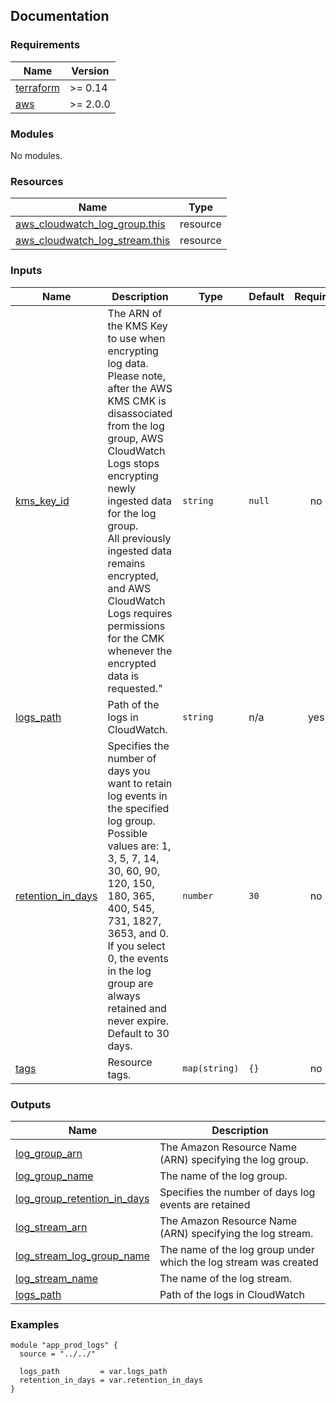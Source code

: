 <!-- BEGIN_TF_DOCS -->
## Documentation


### Requirements

| Name | Version |
|------|---------|
| <a name="requirement_terraform"></a> [terraform](#requirement\_terraform) | >= 0.14 |
| <a name="requirement_aws"></a> [aws](#requirement\_aws) | >= 2.0.0 |

### Modules

No modules.

### Resources

| Name | Type |
|------|------|
| [aws_cloudwatch_log_group.this](https://registry.terraform.io/providers/hashicorp/aws/latest/docs/resources/cloudwatch_log_group) | resource |
| [aws_cloudwatch_log_stream.this](https://registry.terraform.io/providers/hashicorp/aws/latest/docs/resources/cloudwatch_log_stream) | resource |

### Inputs

| Name | Description | Type | Default | Required |
|------|-------------|------|---------|:--------:|
| <a name="input_kms_key_id"></a> [kms\_key\_id](#input\_kms\_key\_id) | The ARN of the KMS Key to use when encrypting log data.<br>Please note, after the AWS KMS CMK is disassociated from the log group, AWS CloudWatch Logs stops encrypting newly ingested data for the log group.<br>All previously ingested data remains encrypted, and AWS CloudWatch Logs requires permissions for the CMK whenever the encrypted data is requested." | `string` | `null` | no |
| <a name="input_logs_path"></a> [logs\_path](#input\_logs\_path) | Path of the logs in CloudWatch. | `string` | n/a | yes |
| <a name="input_retention_in_days"></a> [retention\_in\_days](#input\_retention\_in\_days) | Specifies the number of days you want to retain log events in the specified log group.<br>Possible values are: 1, 3, 5, 7, 14, 30, 60, 90, 120, 150, 180, 365, 400, 545, 731, 1827, 3653, and 0.<br>If you select 0, the events in the log group are always retained and never expire.<br>Default to 30 days. | `number` | `30` | no |
| <a name="input_tags"></a> [tags](#input\_tags) | Resource tags. | `map(string)` | `{}` | no |

### Outputs

| Name | Description |
|------|-------------|
| <a name="output_log_group_arn"></a> [log\_group\_arn](#output\_log\_group\_arn) | The Amazon Resource Name (ARN) specifying the log group. |
| <a name="output_log_group_name"></a> [log\_group\_name](#output\_log\_group\_name) | The name of the log group. |
| <a name="output_log_group_retention_in_days"></a> [log\_group\_retention\_in\_days](#output\_log\_group\_retention\_in\_days) | Specifies the number of days log events are retained |
| <a name="output_log_stream_arn"></a> [log\_stream\_arn](#output\_log\_stream\_arn) | The Amazon Resource Name (ARN) specifying the log stream. |
| <a name="output_log_stream_log_group_name"></a> [log\_stream\_log\_group\_name](#output\_log\_stream\_log\_group\_name) | The name of the log group under which the log stream was created |
| <a name="output_log_stream_name"></a> [log\_stream\_name](#output\_log\_stream\_name) | The name of the log stream. |
| <a name="output_logs_path"></a> [logs\_path](#output\_logs\_path) | Path of the logs in CloudWatch |

### Examples

```hcl
module "app_prod_logs" {
  source = "../../"

  logs_path         = var.logs_path
  retention_in_days = var.retention_in_days
}
```

<!-- END_TF_DOCS -->
